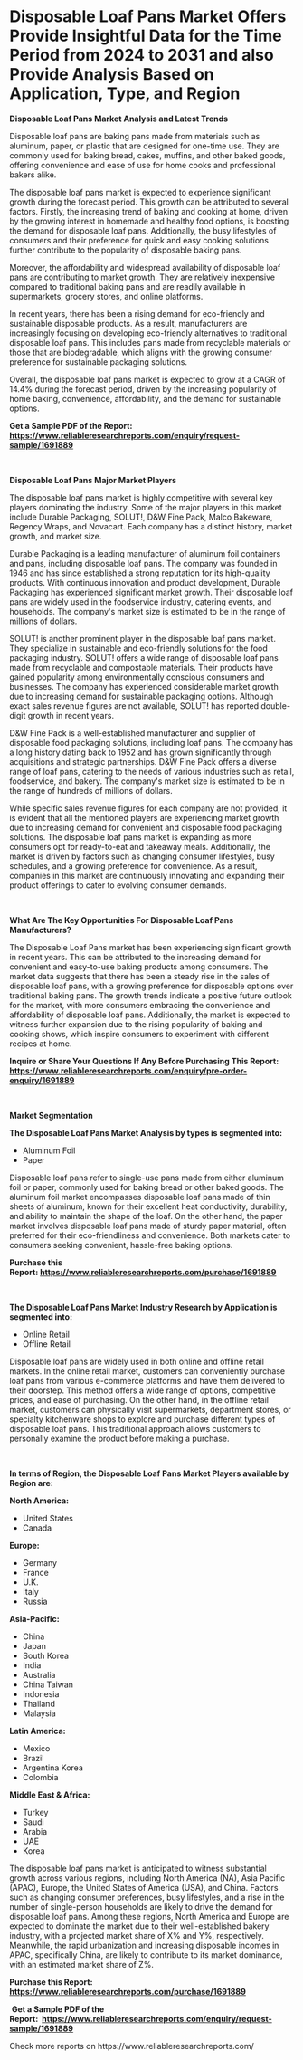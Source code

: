 <p><h1>Disposable Loaf Pans Market Offers Provide Insightful Data for the Time Period from 2024 to 2031 and also Provide Analysis Based on Application, Type, and Region</h1></p><p><strong>Disposable Loaf Pans Market Analysis and Latest Trends</strong></p>
<p><p>Disposable loaf pans are baking pans made from materials such as aluminum, paper, or plastic that are designed for one-time use. They are commonly used for baking bread, cakes, muffins, and other baked goods, offering convenience and ease of use for home cooks and professional bakers alike.</p><p>The disposable loaf pans market is expected to experience significant growth during the forecast period. This growth can be attributed to several factors. Firstly, the increasing trend of baking and cooking at home, driven by the growing interest in homemade and healthy food options, is boosting the demand for disposable loaf pans. Additionally, the busy lifestyles of consumers and their preference for quick and easy cooking solutions further contribute to the popularity of disposable baking pans.</p><p>Moreover, the affordability and widespread availability of disposable loaf pans are contributing to market growth. They are relatively inexpensive compared to traditional baking pans and are readily available in supermarkets, grocery stores, and online platforms.</p><p>In recent years, there has been a rising demand for eco-friendly and sustainable disposable products. As a result, manufacturers are increasingly focusing on developing eco-friendly alternatives to traditional disposable loaf pans. This includes pans made from recyclable materials or those that are biodegradable, which aligns with the growing consumer preference for sustainable packaging solutions.</p><p>Overall, the disposable loaf pans market is expected to grow at a CAGR of 14.4% during the forecast period, driven by the increasing popularity of home baking, convenience, affordability, and the demand for sustainable options.</p></p>
<p><strong>Get a Sample PDF of the Report:&nbsp; <a href="https://www.reliableresearchreports.com/enquiry/request-sample/1691889">https://www.reliableresearchreports.com/enquiry/request-sample/1691889</a></strong></p>
<p>&nbsp;</p>
<p><strong>Disposable Loaf Pans Major Market Players</strong></p>
<p><p>The disposable loaf pans market is highly competitive with several key players dominating the industry. Some of the major players in this market include Durable Packaging, SOLUT!, D&W Fine Pack, Malco Bakeware, Regency Wraps, and Novacart. Each company has a distinct history, market growth, and market size.</p><p>Durable Packaging is a leading manufacturer of aluminum foil containers and pans, including disposable loaf pans. The company was founded in 1946 and has since established a strong reputation for its high-quality products. With continuous innovation and product development, Durable Packaging has experienced significant market growth. Their disposable loaf pans are widely used in the foodservice industry, catering events, and households. The company's market size is estimated to be in the range of millions of dollars.</p><p>SOLUT! is another prominent player in the disposable loaf pans market. They specialize in sustainable and eco-friendly solutions for the food packaging industry. SOLUT! offers a wide range of disposable loaf pans made from recyclable and compostable materials. Their products have gained popularity among environmentally conscious consumers and businesses. The company has experienced considerable market growth due to increasing demand for sustainable packaging options. Although exact sales revenue figures are not available, SOLUT! has reported double-digit growth in recent years.</p><p>D&W Fine Pack is a well-established manufacturer and supplier of disposable food packaging solutions, including loaf pans. The company has a long history dating back to 1952 and has grown significantly through acquisitions and strategic partnerships. D&W Fine Pack offers a diverse range of loaf pans, catering to the needs of various industries such as retail, foodservice, and bakery. The company's market size is estimated to be in the range of hundreds of millions of dollars.</p><p>While specific sales revenue figures for each company are not provided, it is evident that all the mentioned players are experiencing market growth due to increasing demand for convenient and disposable food packaging solutions. The disposable loaf pans market is expanding as more consumers opt for ready-to-eat and takeaway meals. Additionally, the market is driven by factors such as changing consumer lifestyles, busy schedules, and a growing preference for convenience. As a result, companies in this market are continuously innovating and expanding their product offerings to cater to evolving consumer demands.</p></p>
<p>&nbsp;</p>
<p><strong>What Are The Key Opportunities For Disposable Loaf Pans Manufacturers?</strong></p>
<p><p>The Disposable Loaf Pans market has been experiencing significant growth in recent years. This can be attributed to the increasing demand for convenient and easy-to-use baking products among consumers. The market data suggests that there has been a steady rise in the sales of disposable loaf pans, with a growing preference for disposable options over traditional baking pans. The growth trends indicate a positive future outlook for the market, with more consumers embracing the convenience and affordability of disposable loaf pans. Additionally, the market is expected to witness further expansion due to the rising popularity of baking and cooking shows, which inspire consumers to experiment with different recipes at home.</p></p>
<p><strong>Inquire or Share Your Questions If Any Before Purchasing This Report: <a href="https://www.reliableresearchreports.com/enquiry/pre-order-enquiry/1691889">https://www.reliableresearchreports.com/enquiry/pre-order-enquiry/1691889</a></strong></p>
<p>&nbsp;</p>
<p><strong>Market Segmentation</strong></p>
<p><strong>The Disposable Loaf Pans Market Analysis by types is segmented into:</strong></p>
<p><ul><li>Aluminum Foil</li><li>Paper</li></ul></p>
<p><p>Disposable loaf pans refer to single-use pans made from either aluminum foil or paper, commonly used for baking bread or other baked goods. The aluminum foil market encompasses disposable loaf pans made of thin sheets of aluminum, known for their excellent heat conductivity, durability, and ability to maintain the shape of the loaf. On the other hand, the paper market involves disposable loaf pans made of sturdy paper material, often preferred for their eco-friendliness and convenience. Both markets cater to consumers seeking convenient, hassle-free baking options.</p></p>
<p><strong>Purchase this Report:&nbsp;<a href="https://www.reliableresearchreports.com/purchase/1691889">https://www.reliableresearchreports.com/purchase/1691889</a></strong></p>
<p>&nbsp;</p>
<p><strong>The Disposable Loaf Pans Market Industry Research by Application is segmented into:</strong></p>
<p><ul><li>Online Retail</li><li>Offline Retail</li></ul></p>
<p><p>Disposable loaf pans are widely used in both online and offline retail markets. In the online retail market, customers can conveniently purchase loaf pans from various e-commerce platforms and have them delivered to their doorstep. This method offers a wide range of options, competitive prices, and ease of purchasing. On the other hand, in the offline retail market, customers can physically visit supermarkets, department stores, or specialty kitchenware shops to explore and purchase different types of disposable loaf pans. This traditional approach allows customers to personally examine the product before making a purchase.</p></p>
<p>&nbsp;</p>
<p><strong>In terms of Region, the Disposable Loaf Pans Market Players available by Region are:</strong></p>
<p>
    <p> <strong> North America: </strong>
        <ul>
            <li>United States</li>
            <li>Canada</li>
        </ul>
        </p> 
    <p> <strong> Europe: </strong>
        <ul>
            <li>Germany</li>
            <li>France</li>
            <li>U.K.</li>
            <li>Italy</li>
            <li>Russia</li>
        </ul>
        </p> 
    <p> <strong> Asia-Pacific: </strong>
        <ul>
            <li>China</li>
            <li>Japan</li>
            <li>South Korea</li>
            <li>India</li>
            <li>Australia</li>
            <li>China Taiwan</li>
            <li>Indonesia</li>
            <li>Thailand</li>
            <li>Malaysia</li>
        </ul>
        </p> 
    <p> <strong> Latin America: </strong>
        <ul>
            <li>Mexico</li>
            <li>Brazil</li>
            <li>Argentina Korea</li>
            <li>Colombia</li>
        </ul>
        </p> 
    <p> <strong> Middle East & Africa: </strong>
        <ul>
            <li>Turkey</li>
            <li>Saudi</li>
            <li>Arabia</li>
            <li>UAE</li>
            <li>Korea</li>
        </ul>
    </p>
    </p>
<p><p>The disposable loaf pans market is anticipated to witness substantial growth across various regions, including North America (NA), Asia Pacific (APAC), Europe, the United States of America (USA), and China. Factors such as changing consumer preferences, busy lifestyles, and a rise in the number of single-person households are likely to drive the demand for disposable loaf pans. Among these regions, North America and Europe are expected to dominate the market due to their well-established bakery industry, with a projected market share of X% and Y%, respectively. Meanwhile, the rapid urbanization and increasing disposable incomes in APAC, specifically China, are likely to contribute to its market dominance, with an estimated market share of Z%.</p></p>
<p><strong>Purchase this Report: <a href="https://www.reliableresearchreports.com/purchase/1691889">https://www.reliableresearchreports.com/purchase/1691889</a></strong></p>
<p>&nbsp;<strong>Get a Sample PDF of the Report:&nbsp;&nbsp;<a href="https://www.reliableresearchreports.com/enquiry/request-sample/1691889">https://www.reliableresearchreports.com/enquiry/request-sample/1691889</a></strong></p>
<p><strong></strong></p>
<p>Check more reports on https://www.reliableresearchreports.com/</p>